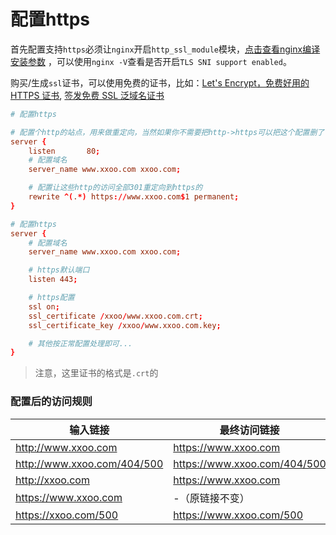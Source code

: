 # 配置https

首先配置支持`https`必须让`nginx`开启`http_ssl_module`模块，[点击查看nginx编译安装参数](https://xuexb.com/html/linuxzhong-bian-yi-an-zhuang-he-pei-zhi-nginx.html#h3-3) ，可以使用`nginx -V`查看是否开启`TLS SNI support enabled`。

购买/生成`ssl`证书，可以使用免费的证书，比如：[Let's Encrypt，免费好用的 HTTPS 证书](https://imququ.com/post/letsencrypt-certificate.html), [签发免费 SSL 泛域名证书](https://yjk.im/any-ssl/)

```conf
# 配置https

# 配置个http的站点，用来做重定向，当然如果你不需要把http->https可以把这个配置删了
server {
    listen       80;
    # 配置域名
    server_name www.xxoo.com xxoo.com;

    # 配置让这些http的访问全部301重定向到https的
    rewrite ^(.*) https://www.xxoo.com$1 permanent;
}

# 配置https
server {
    # 配置域名
    server_name www.xxoo.com xxoo.com;

    # https默认端口
    listen 443;

    # https配置
    ssl on;
    ssl_certificate /xxoo/www.xxoo.com.crt;
    ssl_certificate_key /xxoo/www.xxoo.com.key;

    # 其他按正常配置处理即可...
}
```

> 注意，这里证书的格式是`.crt`的

### 配置后的访问规则

输入链接 | 最终访问链接
--- | ---
http://www.xxoo.com | https://www.xxoo.com
http://www.xxoo.com/404/500 | https://www.xxoo.com/404/500
http://xxoo.com | https://www.xxoo.com
https://www.xxoo.com | -（原链接不变）
https://xxoo.com/500 | https://www.xxoo.com/500
